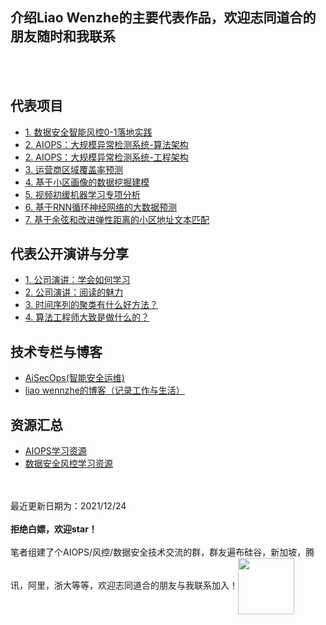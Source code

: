 
## 介绍Liao Wenzhe的主要代表作品，欢迎志同道合的朋友随时和我联系
<br><br>
## 代表项目
- [1. 数据安全智能风控0-1落地实践](https://mp.weixin.qq.com/s/Ce8iXvAuNf2n3OFZSmFi1Q)
- [2. AIOPS：大规模异常检测系统-算法架构](https://zhuanlan.zhihu.com/p/466955597)
- [2. AIOPS：大规模异常检测系统-工程架构](https://zhuanlan.zhihu.com/p/511095084)
- [3. 运营商区域覆盖率预测](https://zhuanlan.zhihu.com/p/494103464)
- [4. 基于小区画像的数据挖掘建模](https://zhuanlan.zhihu.com/p/494105801)
- [5. 视频初缓机器学习专项分析](https://zhuanlan.zhihu.com/p/494106978)
- [6. 基于RNN循环神经网络的大数据预测](https://zhuanlan.zhihu.com/p/494108267)
- [7. 基于余弦和改进弹性距离的小区地址文本匹配](https://zhuanlan.zhihu.com/p/494110582)

## 代表公开演讲与分享
- [1. 公司演讲：学会如何学习](https://zhuanlan.zhihu.com/p/473166623)
- [2. 公司演讲：阅读的魅力](https://zhuanlan.zhihu.com/p/473181002)
- [3. 时间序列的聚类有什么好方法？](https://www.zhihu.com/question/50656303/answer/2442538806)
- [4. 算法工程师大致是做什么的？](https://www.zhihu.com/question/68126029/answer/2424624581)

## 技术专栏与博客
- [AiSecOps(智能安全运维)](https://www.zhihu.com/column/c_1471819989803700224)
- [liao wennzhe的博客（记录工作与生活）](https://blog.csdn.net/Liao_Wenzhe?spm=1000.2115.3001.5343)

## 资源汇总
- [AIOPS学习资源](https://github.com/LiaoWenzhe/Aiops-Learning-Resources)
- [数据安全风控学习资源](https://github.com/LiaoWenzhe/dataRisk-detection-resources)





<br><br>
最近更新日期为：2021/12/24<br><br>
**拒绝白嫖，欢迎star！**<br><br>
笔者组建了个AIOPS/风控/数据安全技术交流的群，群友遍布硅谷，新加坡，腾讯，阿里，浙大等等，欢迎志同道合的朋友与我联系加入！<img width="90" height="90" align=center src="https://user-images.githubusercontent.com/45705519/147529773-5474a194-b323-4f34-b5c9-a46442afa68f.png"/>






